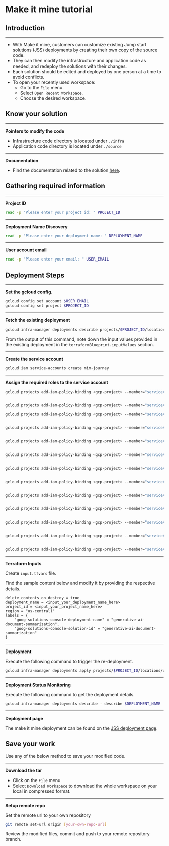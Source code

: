 # Make it mine tutorial


## Introduction
---


* With Make it mine, customers can customize existing Jump start solutions (JSS) deployments by creating their own copy of the source code. 
* They can then modify the infrastructure and application code as needed, and redeploy the solutions with their changes.
* Each solution should be edited and deployed by one person at a time to avoid conflicts.
* To open your recently used workspace:
    * Go to the `File` menu.
    * Select `Open Recent Workspace`.
    * Choose the desired workspace.

## Know your solution
---
**Pointers to modify the code**
* Infrastructure code directory is located under `./infra`
* Application code directory is located under `./source`
---
**Documentation**
* Find the documentation related to the solution [here](https://github.com/GoogleCloudPlatform/terraform-genai-doc-summarization).

## Gathering required information
---
**Project ID**
```bash
read -p "Please enter your project id: " PROJECT_ID
```
---
**Deployment Name Discovery**
```bash
read -p "Please enter your deployment name: " DEPLOYMENT_NAME
```
---
**User account email**

```bash
read -p "Please enter your email: " USER_EMAIL
```

## Deployment Steps
---
**Set the gcloud config.**
```bash
gcloud config set account $USER_EMAIL
gcloud config set project $PROJECT_ID
```

---
**Fetch the existing deployment**
```bash
gcloud infra-manager deployments describe projects/$PROJECT_ID/locations/us-central1/deployments/generative-ai-document-summarization
```
From the output of this command, note down the input values provided in the existing deployment in the `terraformBlueprint.inputValues` section.

---
**Create the service account**
```bash
gcloud iam service-accounts create mim-journey
```

---
**Assign the required roles to the service account**
```bash
gcloud projects add-iam-policy-binding <gcp-project> --member="serviceAccount:mim-journey@<gcp-project>.iam.gserviceaccount.com" --role="roles/aiplatform.admin"


gcloud projects add-iam-policy-binding <gcp-project> --member="serviceAccount:mim-journey@<gcp-project>.iam.gserviceaccount.com" --role="roles/artifactregistry.reader"

gcloud projects add-iam-policy-binding <gcp-project> --member="serviceAccount:mim-journey@<gcp-project>.iam.gserviceaccount.com" --role="roles/bigquery.admin"


gcloud projects add-iam-policy-binding <gcp-project> --member="serviceAccount:mim-journey@<gcp-project>.iam.gserviceaccount.com" --role="roles/cloudfunctions.admin"


gcloud projects add-iam-policy-binding <gcp-project> --member="serviceAccount:mim-journey@<gcp-project>.iam.gserviceaccount.com" --role="roles/eventarc.admin"


gcloud projects add-iam-policy-binding <gcp-project> --member="serviceAccount:mim-journey@<gcp-project>.iam.gserviceaccount.com" --role="roles/iam.serviceAccountAdmin"


gcloud projects add-iam-policy-binding <gcp-project> --member="serviceAccount:mim-journey@<gcp-project>.iam.gserviceaccount.com" --role="roles/iam.serviceAccountUser"


gcloud projects add-iam-policy-binding <gcp-project> --member="serviceAccount:mim-journey@<gcp-project>.iam.gserviceaccount.com" --role="roles/logging.admin"


gcloud projects add-iam-policy-binding <gcp-project> --member="serviceAccount:mim-journey@<gcp-project>.iam.gserviceaccount.com" --role="roles/pubsub.admin"


gcloud projects add-iam-policy-binding <gcp-project> --member="serviceAccount:mim-journey@<gcp-project>.iam.gserviceaccount.com" --role="roles/resourcemanager.projectIamAdmin"


gcloud projects add-iam-policy-binding <gcp-project> --member="serviceAccount:mim-journey@<gcp-project>.iam.gserviceaccount.com" --role="roles/run.admin"


gcloud projects add-iam-policy-binding <gcp-project> --member="serviceAccount:mim-journey@<gcp-project>.iam.gserviceaccount.com" --role="roles/serviceusage.serviceUsageAdmin"


gcloud projects add-iam-policy-binding <gcp-project> --member="serviceAccount:mim-journey@<gcp-project>.iam.gserviceaccount.com" --role="roles/storage.admin"
```

---
**Terraform Inputs**

Create `input.tfvars` file.

Find the sample content below and modify it by providing the respective details.
```
delete_contents_on_destroy = true
deployment_name = <input_your_deployment_name_here>
project_id = <input_your_project_name_here>
region = "us-central1"
labels = {
    "goog-solutions-console-deployment-name" = "generative-ai-document-summarization",
    "goog-solutions-console-solution-id" = "generative-ai-document-summarization"
}
```

---
**Deployment**

Execute the following command to trigger the re-deployment. 
```bash
gcloud infra-manager deployments apply projects/$PROJECT_ID/locations/us-central1/deployments/$DEPLOYMENT_NAME --service-account projects/$PROJECT_ID/serviceAccounts/mim-journey@$PROJECT_ID.iam.gserviceaccount.com --local-source="."     --inputs-file=./input.tfvars --labels="modification-reason=make-it-mine,goog-solutions-console-deployment-name=generative-ai-document-summarization,goog-solutions-console-solution-id=generative-ai-document-summarization"
```

---
**Deployment Status Monitoring**

Execute the following command to get the deployment details.

```bash
gcloud infra-manager deployments describe - describe $DEPLOYMENT_NAME
```

---
**Deployment page**

The make it mine deployment can be found on the [JSS deployment page](https://console.cloud.google.com/products/solutions/deployments?pageState=(%22deployments%22:(%22f%22:%22%255B%257B_22k_22_3A_22Labels_22_2C_22t_22_3A13_2C_22v_22_3A_22_5C_22modification-reason%2520_3A%2520make-it-mine_5C_22_22_2C_22s_22_3Atrue_2C_22i_22_3A_22deployment.labels_22%257D%255D%22))).

## Save your work
Use any of the below method to save your modified code.

---
**Download the tar**
* Click on the `File` menu
* Select `Download Workspace` to download the whole workspace on your local in compressed format.

---
**Setup remote repo**

Set the remote url to your own repository
```bash 
git remote set-url origin [your-own-repo-url]
```

Review the modified files, commit and push to your remote repository branch.
